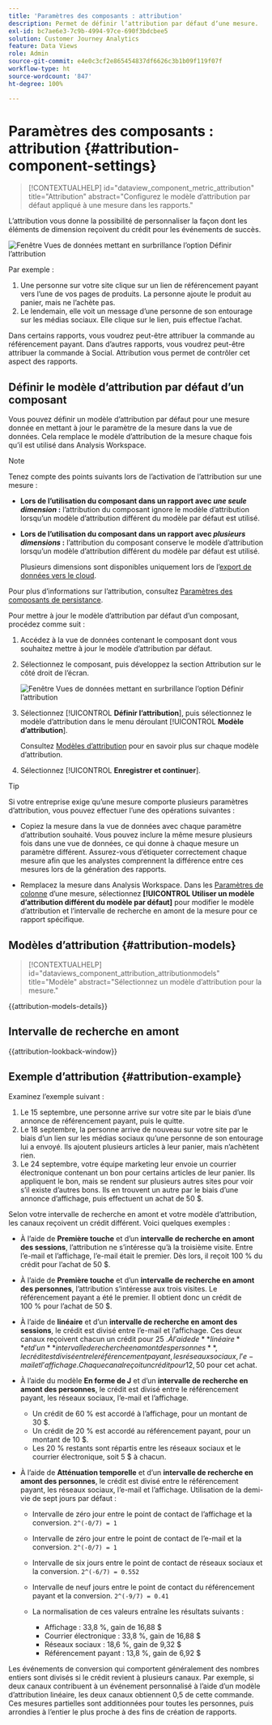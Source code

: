 ```yaml
---
title: 'Paramètres des composants : attribution'
description: Permet de définir lʼattribution par défaut dʼune mesure.
exl-id: bc7ae6e3-7c9b-4994-97ce-690f3bdcbee5
solution: Customer Journey Analytics
feature: Data Views
role: Admin
source-git-commit: e4e0c3cf2e865454837df6626c3b1b09f119f07f
workflow-type: ht
source-wordcount: '847'
ht-degree: 100%

---
```


# Paramètres des composants : attribution {#attribution-component-settings}

<!-- markdownlint-disable MD034 -->

>[!CONTEXTUALHELP]
>id="dataview_component_metric_attribution"
>title="Attribution"
>abstract="Configurez le modèle d’attribution par défaut appliqué à une mesure dans les rapports."

<!-- markdownlint-enable MD034 -->


L’attribution vous donne la possibilité de personnaliser la façon dont les éléments de dimension reçoivent du crédit pour les événements de succès.

![Fenêtre Vues de données mettant en surbrillance l’option Définir l’attribution](../assets/attribution-settings.png)

Par exemple :

1. Une personne sur votre site clique sur un lien de référencement payant vers l’une de vos pages de produits. La personne ajoute le produit au panier, mais ne l’achète pas.
2. Le lendemain, elle voit un message d’une personne de son entourage sur les médias sociaux. Elle clique sur le lien, puis effectue l’achat.

Dans certains rapports, vous voudrez peut-être attribuer la commande au référencement payant. Dans d’autres rapports, vous voudrez peut-être attribuer la commande à Social. Attribution vous permet de contrôler cet aspect des rapports.

## Définir le modèle d’attribution par défaut d’un composant

Vous pouvez définir un modèle d’attribution par défaut pour une mesure donnée en mettant à jour le paramètre de la mesure dans la vue de données. Cela remplace le modèle d’attribution de la mesure chaque fois qu’il est utilisé dans Analysis Workspace.

>[!NOTE]
>
>Tenez compte des points suivants lors de l’activation de l’attribution sur une mesure :
>
>* **Lors de l’utilisation du composant dans un rapport avec *une seule dimension* :** l’attribution du composant ignore le modèle d’attribution lorsqu’un modèle d’attribution différent du modèle par défaut est utilisé.
>
>* **Lors de l’utilisation du composant dans un rapport avec *plusieurs dimensions* :** l’attribution du composant conserve le modèle d’attribution lorsqu’un modèle d’attribution différent du modèle par défaut est utilisé.
>
>   Plusieurs dimensions sont disponibles uniquement lors de l’[export de données vers le cloud](/help/analysis-workspace/export/export-cloud.md).
>
> Pour plus d’informations sur l’attribution, consultez [Paramètres des composants de persistance](/help/data-views/component-settings/persistence.md).

Pour mettre à jour le modèle d’attribution par défaut d’un composant, procédez comme suit :

1. Accédez à la vue de données contenant le composant dont vous souhaitez mettre à jour le modèle d’attribution par défaut.

1. Sélectionnez le composant, puis développez la section Attribution sur le côté droit de l’écran.

   ![Fenêtre Vues de données mettant en surbrillance l’option Définir l’attribution](../assets/attribution-settings.png)

1. Sélectionnez [!UICONTROL **Définir l’attribution**], puis sélectionnez le modèle d’attribution dans le menu déroulant [!UICONTROL **Modèle d’attribution**].

   Consultez [Modèles d’attribution](#attribution-models) pour en savoir plus sur chaque modèle d’attribution.

1. Sélectionnez [!UICONTROL **Enregistrer et continuer**].

>[!TIP]
>
>Si votre entreprise exige qu’une mesure comporte plusieurs paramètres d’attribution, vous pouvez effectuer l’une des opérations suivantes :
>
> * Copiez la mesure dans la vue de données avec chaque paramètre d’attribution souhaité. Vous pouvez inclure la même mesure plusieurs fois dans une vue de données, ce qui donne à chaque mesure un paramètre différent. Assurez-vous d’étiqueter correctement chaque mesure afin que les analystes comprennent la différence entre ces mesures lors de la génération des rapports.
>
> * Remplacez la mesure dans Analysis Workspace. Dans les [Paramètres de colonne](/help/analysis-workspace/visualizations/freeform-table/column-row-settings/column-settings.md) d’une mesure, sélectionnez **[!UICONTROL Utiliser un modèle d’attribution différent du modèle par défaut]** pour modifier le modèle d’attribution et l’intervalle de recherche en amont de la mesure pour ce rapport spécifique.

## Modèles d’attribution {#attribution-models}

<!-- markdownlint-disable MD034 -->

>[!CONTEXTUALHELP]
>id="dataviews_component_attribution_attributionmodels"
>title="Modèle"
>abstract="Sélectionnez un modèle d’attribution pour la mesure."

<!-- markdownlint-enable MD034 -->

{{attribution-models-details}}


## Intervalle de recherche en amont

{{attribution-lookback-window}}



## Exemple d’attribution {#attribution-example}

Examinez l’exemple suivant :

1. Le 15 septembre, une personne arrive sur votre site par le biais d’une annonce de référencement payant, puis le quitte.
1. Le 18 septembre, la personne arrive de nouveau sur votre site par le biais d’un lien sur les médias sociaux qu’une personne de son entourage lui a envoyé. Ils ajoutent plusieurs articles à leur panier, mais n’achètent rien.
1. Le 24 septembre, votre équipe marketing leur envoie un courrier électronique contenant un bon pour certains articles de leur panier. Ils appliquent le bon, mais se rendent sur plusieurs autres sites pour voir s’il existe d’autres bons. Ils en trouvent un autre par le biais d’une annonce d’affichage, puis effectuent un achat de 50 $.

Selon votre intervalle de recherche en amont et votre modèle d’attribution, les canaux reçoivent un crédit différent. Voici quelques exemples :

* À l’aide de **Première touche** et d’un **intervalle de recherche en amont des sessions**, l’attribution ne s’intéresse qu’à la troisième visite. Entre l’e-mail et l’affichage, l’e-mail était le premier. Dès lors, il reçoit 100 % du crédit pour l’achat de 50 $.

* À l’aide de **Première touche** et d’un **intervalle de recherche en amont des personnes**, l’attribution s’intéresse aux trois visites. Le référencement payant a été le premier. Il obtient donc un crédit de 100 % pour l’achat de 50 $.

* À l’aide de **linéaire** et d’un **intervalle de recherche en amont des sessions**, le crédit est divisé entre l’e-mail et l’affichage. Ces deux canaux reçoivent chacun un crédit pour 25 $.
À l’aide de **linéaire** et d’un **intervalle de recherche en amont des personnes**, le crédit est divisé entre le référencement payant, les réseaux sociaux, l’e-mail et l’affichage. Chaque canal reçoit un crédit pour 12,50 $ pour cet achat.

* À l’aide du modèle **En forme de J** et d’un **intervalle de recherche en amont des personnes**, le crédit est divisé entre le référencement payant, les réseaux sociaux, l’e-mail et l’affichage.

   * Un crédit de 60 % est accordé à l’affichage, pour un montant de 30 $.
   * Un crédit de 20 % est accordé au référencement payant, pour un montant de 10 $.
   * Les 20 % restants sont répartis entre les réseaux sociaux et le courrier électronique, soit 5 $ à chacun.

* À l’aide de **Atténuation temporelle** et d’un **intervalle de recherche en amont des personnes**, le crédit est divisé entre le référencement payant, les réseaux sociaux, l’e-mail et l’affichage. Utilisation de la demi-vie de sept jours par défaut :

   * Intervalle de zéro jour entre le point de contact de l’affichage et la conversion. `2^(-0/7) = 1`
   * Intervalle de zéro jour entre le point de contact de l’e-mail et la conversion. `2^(-0/7) = 1`
   * Intervalle de six jours entre le point de contact de réseaux sociaux et la conversion. `2^(-6/7) = 0.552`
   * Intervalle de neuf jours entre le point de contact du référencement payant et la conversion. `2^(-9/7) = 0.41`
   * La normalisation de ces valeurs entraîne les résultats suivants :

      * Affichage : 33,8 %, gain de 16,88 $
      * Courrier électronique : 33,8 %, gain de 16,88 $
      * Réseaux sociaux : 18,6 %, gain de 9,32 $
      * Référencement payant : 13,8 %, gain de 6,92 $

Les événements de conversion qui comportent généralement des nombres entiers sont divisés si le crédit revient à plusieurs canaux. Par exemple, si deux canaux contribuent à un événement personnalisé à l’aide d’un modèle d’attribution linéaire, les deux canaux obtiennent 0,5 de cette commande. Ces mesures partielles sont additionnées pour toutes les personnes, puis arrondies à l’entier le plus proche à des fins de création de rapports.


